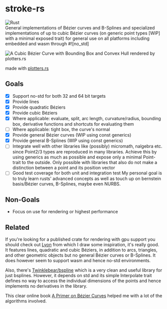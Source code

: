 # stroke-rs  

![Rust](https://github.com/dorianprill/brezel/workflows/Rust/badge.svg)  
General implementations of Bézier curves and B-Splines and specialized implementations of up to cubic Bézier curves (on generic point types [WIP] with a minimal exposed trait) for general use on all platforms including embedded and wasm through #![no_std]

![A Cubic Bézier Curve with Bounding Box and Convex Hull rendered by plotters.rs](https://github.com/dorianprill/brezel/blob/master/cubic_bezier_bounding_box.png)  

made with [plotters.rs](https://github.com/38/plotters)  

## Goals

- [x] Support no-std for both 32 and 64 bit targets
- [x] Provide lines
- [x] Provide quadratic Béziers
- [x] Provide cubic Béziers
- [x] Where applicable: evaluate, split, arc length, curvature/radius, bounding box, derivative functions and shortcuts for evaluating them
- [ ] Where applicable: tight box, the curve's normal
- [x] Provide general Bézier curves (WIP using const generics)
- [x] Provide general B-Splines (WIP using const generics)
- [ ] Integrate well with other libraries like (possibly) micromath, nalgebra etc. since Point2/3 types are reproduced in many libraries. Achieve this by using generics as much as possible and expose only a minimal Point-trait to the outside. Only possible with libraries that also do not make a distinction between a point and its position vector
- [ ] Good test coverage for both unit and integration test
My personal goal is to truly learn rusts' advanced concepts as well as touch up on bernstein basis/Bézier curves, B-Splines, maybe even NURBS.

## Non-Goals

- Focus on use for rendering or highest performance

## Related  

If you're looking for a published crate for rendering with gpu support you should check out [Lyon](https://github.com/nical/lyon) from which I draw some inspiration, it's really good. It features lines, quadratic and cubic Béziers, in addition to arcs, triangles, and other geometric objects but no general Bézier curves or B-Splines. It does however seem to support wasm and hence no-std environments.  

Also, there's [Twinklebear/bspline](https://github.com/Twinklebear/bspline) which is a very clean and useful library for just bsplines. However, it depends on std and its simple Interpolate trait defines no way to access the individual dimensions of the points and hence implements no derivatives in the library.  

This clear online book [A Primer on Bézier Curves](https://pomax.github.io/Bézierinfo/) helped me with a lot of the algorithms involved.
